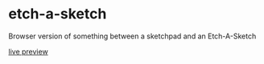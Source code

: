# etch-a-sketch

Browser version of something between a sketchpad and an Etch-A-Sketch

[live preview](https://madany01.github.io/etch-a-sketch/)
